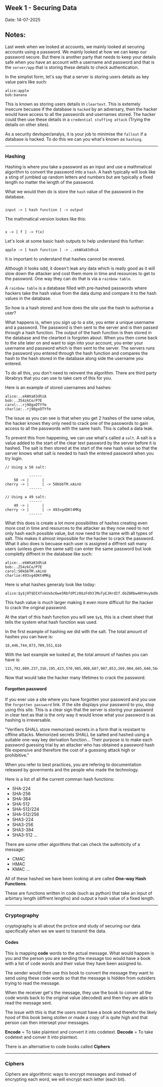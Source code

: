 ## Week 1 - Securing Data

Date: 14-07-2025

## Notes:

Last week when we looked at accounts, we mainly looked at securing accounts using a password. We mainly looked at how we can keep our password secure. But there is another party that needs to keep your details safe when you have an account with a username and password and that is the `server/app` that is storing these details to check authentication.

In the simplist form, let's say that a server is storing users details as key value pairs like such:
```
alice:apple
bob:banana
```
This is known as storing users details in `cleartext`. This is extemely insecure becuase if the database is `hacked` by an adversary, then the hacker would have access to all the passwords and usernames stored. The hacker could then use these details in a `credential stuffing attack` (Trying the details on other sites).

As a security devloper/analys, it is your job to minimise the `fallout` if a database is hacked. To do this we can you what's known as `hashing`.

-----

### Hashing

Hashing is where you take a password as an input and use a mathmatical algorithm to convert the password into a `hash`. A hash typically will look like a sting of jumbled up random letters and numbers but are typically a fixed length no matter the length of the password. 

What we would then do is store the `hash` value of the password in the database. 
```

input -> [ hash function ] -> output

```
The mathmatical version lookes like this:
```

x -> [ f ] -> f(x)

```

Let's look at some basic hash outputs to help understand this further:
```
apple -> [ hash function ] -> ..ekWXa83dhiA
```
It is important to understand that hashes cannot be revered.

Although it looks odd, it doesn't leak any data which is really good as it will slow down the attacker and cost them more in time and resources to get to the password. One way they can do that is via a `rainbow table`.

A `rainbow table` is a database filled with pre-hashed passwords where hackers take the hash value from the data dump and compare it to the hash values in the database.

So how is a hash stored and how does the site use the hash to authorise a user?

What happens is, when you sign up to a site, you enter a unique username and a password. The password is then sent to the server and is then passed through a hash function. The output of the hash function is then stored in the database and the cleartext is forgoten about. When you then come back to the site later on and want to sign into your account, you enter your username and password which is then sent to the server. The servers runs the password you entered through the hash function and compares the hash to the hash stored in the database along side the username you entered.

To do all this, you don't need to reinvent the algorithm. There are third party librabrys that you can use to take care of this for you.

Here is an example of stored usernames and hashes:
```
alice:..ekWXa83dhiA
bob:..ZS4zkCo/P7E
carol:..rj98gxDTYfm
charlie:..rj98gxDTYfm
```
The issue as you can see is that when you get 2 hashes of the same value, the hacker knows they only need to crack one of the passwords to gain access to all the passwords with the same hash. This is called a data leak.

To prevent this from happening, we can use what's called a `salt`. A salt is a value added to the start of the clear text password by the server before it is hashed. The salt is then stored at the start of the new hash value so that the server knows what salt is needed to hash the entered password when you try login.
```
// Using a 50 salt:

           ------
    50 -> |      |
cherry -> |      | -> 50kbbTM.xAinU
           ------

// Using a 49 salt:
           ------
    49 -> |      |
cherry -> |      | -> 493vg4DKt4MKg
           ------
```
What this does is create a lot more possibilites of hashes creating even more cost in time and resources to the attacker as they now need to not only hash each possible value, but now need to the same with all types of salt. This makes it almost impossible for the hacker to crack the password. What it also does is becuase each user is assigned a diffrent salt many users (unless given the same salt) can enter the same password but look completly diffrent in the database like such:
```
alice:..ekWXa83dhiA
bob:..ZS4zkCo/P7E
carol:50kbbTM.xAinU
charlie:493vg4DKt4MKg
```
Here is what hashes generaly look like today:
```
alice:$y$j9T$DIXfskUxbz6we5RbfdPCz0$zFd93]MuTyEJHrdIf.6bZ8Rbw40tHvybdOuLn.eD.53
```
This hash value is much larger making it even more difficult for the hacker to crack the original password.

At the start of this hash function you will see `$y$`, this is a cheet sheet that tells the system what hash function was used.

In the first example of hashing we did with the salt. The total amount of hashes you can have is:
```
18,446,744,073,709,551,616
```

With the last example we looked at, the total amount of hashes you can have is:
```
115,792,089,237,316,195,423,570,985,008,687,907,853,269,984,665,640,564,039,457,584,007,913,129,639,936
```
Now that would take the hacker many lifetimes to crack the password.

#### Forgotten password

If you ever use a site where you have forgotten your password and you use the `forgotten password` link. If the site displays your password to you, stop using this site. This is a clear sign that the server is storing your password in clear text as that is the only way it would know what your password is as hashing is irreversable.

"Verifiers SHALL store memorized secrets in a form that is resistant to offline attacks. Memorized secrets SHALL be salted and hashed using a suitable one-way key derivation function... Their purpose is to make each password guessing trial by an attacker who has obtained a password hash file expensive and therefore the cost of a guessing attack high or prohibitive."

When you refer to best practices, you are refering to documentation released by goverments and the people who made the technology.

Here is a list of all the current comman hash functions:
- SHA-224
- SHA-256
- SHA-384
- SHA-512
- SHA-512/224
- SHA-512/256
- SHA3-224
- SHA3-256
- SHA3-384
- SHA3-512
...

There are some other algorithms that can check the authnticity of a message:
- CMAC
- HMAC
- KMAC
...

All of these hashed we have been looking at are called **One-way Hash Functions**.

These are functions written in code (such as python) that take an input of arbirtary length (diffrent lengths) and output a hash value of a fixed length.

-----

### Cryptography

cryptography is all about the prctice and study of securing our data specifically when we we want to transmit the data.

#### Codes
This is mapping **code** words to the actual message. What would happen is you and the person you are sending the message too would have a book with a list of code words and their value they have been assigned to.

The sender would then use this book to convert the message they want to send using these code words so that the message is hidden from outsiders trying to read the message.

When the receiver get's the message, they use the book to conver all the code words back to the original value (decoded) and then they are able to read the message sent.

The issue with this is that the users must have a book and therefor the likely hood of this book being stollen or made a copy of is quite high and that person can then intersept your messages.

**Encode** = To take plaintext and convert it into codetext.
**Decode** = To take codetext and conver it into plaintext.

There is an alternative to code books called **Ciphers**

-----

### Ciphers

Ciphers are algorithmic ways to encrypt messages and instead of encrypting each word, we will encrypt each letter (each bit). 



















